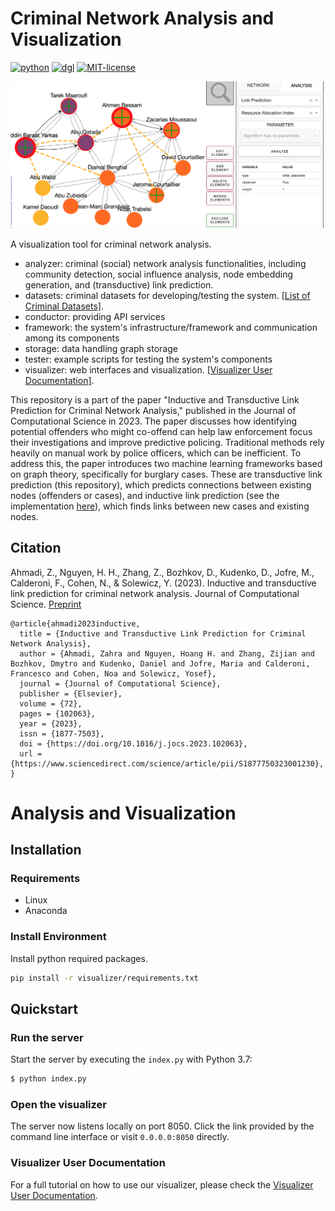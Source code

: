 # Criminal Network Analysis and Visualization

[![python](https://img.shields.io/badge/python-3.7.12-blue)](https://www.python.org/)
[![dgl](https://img.shields.io/badge/networkx-2.4-orange)](https://networkx.org/)
[![MIT-license](https://img.shields.io/badge/License-ROXANNE-blue.svg)](https://www.roxanne-euproject.org/)

[![Criminal Network Analysis](./visualizer/documentation/images/network_analysis.png)](https://github.com/erichoang/criminal-network-visualization)

A visualization tool for criminal network analysis.

- analyzer: criminal (social) network analysis functionalities, including community detection, social influence analysis, node embedding generation, and (transductive) link prediction.
- datasets: criminal datasets for developing/testing the system. [[List of Criminal Datasets]](datasets/preprocessed/README.md).
- conductor: providing API services
- framework: the system's infrastructure/framework and communication among its components
- storage: data handling graph storage 
- tester: example scripts for testing the system's components
- visualizer: web interfaces and visualization. [[Visualizer User Documentation]](https://github.com/erichoang/criminal-network-visualization/blob/main/visualizer/documentation/visualizer_doc.md).

This repository is a part of the paper "Inductive and Transductive Link Prediction for Criminal Network Analysis," published in the Journal of Computational Science in 2023. The paper discusses how identifying potential offenders who might co-offend can help law enforcement focus their investigations and improve predictive policing. Traditional methods rely heavily on manual work by police officers, which can be inefficient. To address this, the paper introduces two machine learning frameworks based on graph theory, specifically for burglary cases. These are transductive link prediction (this repository), which predicts connections between existing nodes (offenders or cases), and inductive link prediction (see the implementation [here](https://github.com/erichoang/criminal-link-prediction)), which finds links between new cases and existing nodes.

## Citation
 Ahmadi, Z., Nguyen, H. H., Zhang, Z., Bozhkov, D., Kudenko, D., Jofre, M., Calderoni, F., Cohen, N., & Solewicz, Y. (2023). Inductive and transductive link prediction for criminal network analysis. Journal of Computational Science. [Preprint](https://hoanghnguyen.com/assets/pdf/ahmadi2023inductive.pdf)
```
@article{ahmadi2023inductive,
  title = {Inductive and Transductive Link Prediction for Criminal Network Analysis},
  author = {Ahmadi, Zahra and Nguyen, Hoang H. and Zhang, Zijian and Bozhkov, Dmytro and Kudenko, Daniel and Jofre, Maria and Calderoni, Francesco and Cohen, Noa and Solewicz, Yosef},
  journal = {Journal of Computational Science},
  publisher = {Elsevier},
  volume = {72},
  pages = {102063},
  year = {2023},
  issn = {1877-7503},
  doi = {https://doi.org/10.1016/j.jocs.2023.102063},
  url = {https://www.sciencedirect.com/science/article/pii/S1877750323001230},
}
```

# Analysis and Visualization
## Installation
### Requirements
- Linux
- Anaconda

### Install Environment

Install python required packages.
```bash
pip install -r visualizer/requirements.txt
```

## Quickstart

### Run the server

Start the server by executing the `index.py` with Python 3.7:  

````bash
$ python index.py
````

### Open the visualizer

The server now listens locally on port 8050. Click the link provided by the command line interface or visit `0.0.0.0:8050` directly.

### Visualizer User Documentation
For a full tutorial on how to use our visualizer, please check the [Visualizer User Documentation](https://github.com/erichoang/criminal-network-visualization/blob/main/visualizer/documentation/visualizer_doc.md).
